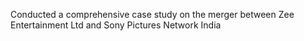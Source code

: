 Conducted a comprehensive case study on the merger between Zee Entertainment Ltd and Sony Pictures Network
India
